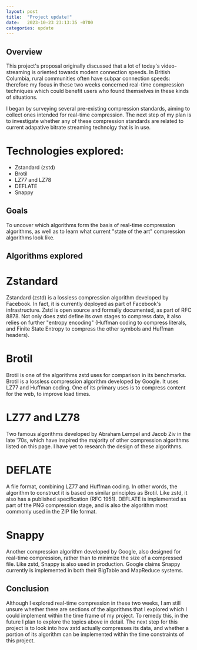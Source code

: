 ```yaml
---
layout: post
title:  "Project update!"
date:   2023-10-23 23:13:35 -0700
categories: update
---
```


## Overview

This project's proposal originally discussed that a lot of today's video-streaming is oriented towards modern connection speeds. In British Columbia, rural communities often have subpar connection speeds: therefore my focus in these two weeks concerned real-time compression techniques which could benefit users who found themselves in these kinds of situations.

I began by surveying several pre-existing compression standards, aiming to collect ones intended for real-time compression. The next step of my plan is to investigate whether any of these compression standards are related to current adapative bitrate streaming technolgy that is in use.

# Technologies explored:

- Zstandard (zstd)
- Brotil
- LZ77 and LZ78
- DEFLATE
- Snappy

## Goals
To uncover which algorithms form the basis of real-time compression algorithms, as well as to learn what current "state of the art" compression algorithms look like.

## Algorithms explored

# Zstandard

Zstandard (zstd) is a lossless compression algorithm developed by Facebook. In fact, it is currently deployed as part of Facebook's infrastructure. Zstd is open source and formally documented, as part of RFC 8878. Not only does zstd define its own stages to compress data, it also relies on further "entropy encoding" (Huffman coding to compress literals, and Finite State Entropy to compress the other symbols and Huffman headers).

# Brotil

Brotil is one of the algorithms zstd uses for comparison in its benchmarks. Brotil is a lossless compression algorithm developed by Google. It uses LZ77 and Huffman coding. One of its primary uses is to compress content for the web, to improve load times.

# LZ77 and LZ78

Two famous algorithms developed by Abraham Lempel and Jacob Ziv in the late '70s, which have inspired the majority of other compression algorithms listed on this page. I have yet to research the design of these algorithms.

# DEFLATE

A file format, combining LZ77 and Huffman coding. In other words, the algorithm to construct it is based on similar principles as Brotil. Like zstd, it also has a published specification (RFC 1951). DEFLATE is implemented as part of the PNG compression stage, and is also the algorithm most commonly used in the ZIP file format.

# Snappy

Another compression algorithm developed by Google, also designed for real-time compression, rather than to minimize the size of a compressed file. Like zstd, Snappy is also used in production. Google claims Snappy currently is implemented in both their BigTable and MapReduce systems.

## Conclusion

Although I explored real-time compression in these two weeks, I am still unsure whether there are sections of the algorithms that I explored which I could implement within the time frame of my project. To remedy this, in the future I plan to explore the topics above in detail. The next step for this project is to look into how zstd actually compresses its data, and whether a portion of its algorithm can be implemented within the time constraints of this project.
